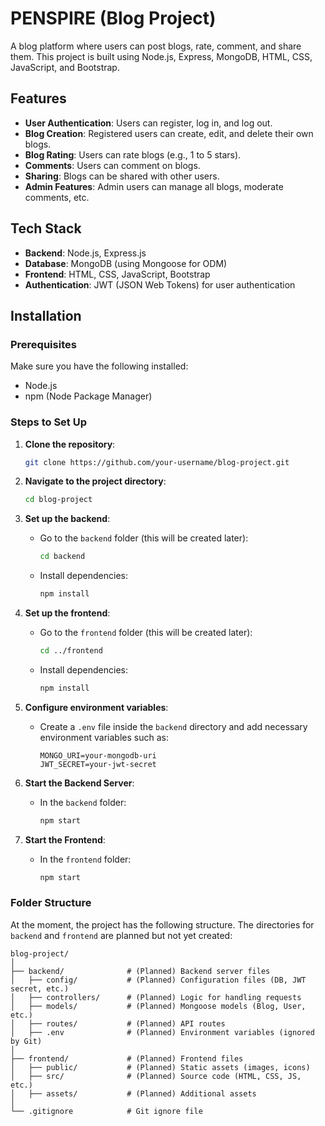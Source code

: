 # PENSPIRE (Blog Project)

A blog platform where users can post blogs, rate, comment, and share them. This project is built using Node.js, Express, MongoDB, HTML, CSS, JavaScript, and Bootstrap.

## Features

- **User Authentication**: Users can register, log in, and log out.
- **Blog Creation**: Registered users can create, edit, and delete their own blogs.
- **Blog Rating**: Users can rate blogs (e.g., 1 to 5 stars).
- **Comments**: Users can comment on blogs.
- **Sharing**: Blogs can be shared with other users.
- **Admin Features**: Admin users can manage all blogs, moderate comments, etc.

## Tech Stack

- **Backend**: Node.js, Express.js
- **Database**: MongoDB (using Mongoose for ODM)
- **Frontend**: HTML, CSS, JavaScript, Bootstrap
- **Authentication**: JWT (JSON Web Tokens) for user authentication

## Installation

### Prerequisites

Make sure you have the following installed:
- Node.js
- npm (Node Package Manager)

### Steps to Set Up

1. **Clone the repository**:
    ```bash
    git clone https://github.com/your-username/blog-project.git
    ```

2. **Navigate to the project directory**:
    ```bash
    cd blog-project
    ```

3. **Set up the backend**:
    - Go to the `backend` folder (this will be created later):
      ```bash
      cd backend
      ```
    - Install dependencies:
      ```bash
      npm install
      ```

4. **Set up the frontend**:
    - Go to the `frontend` folder (this will be created later):
      ```bash
      cd ../frontend
      ```
    - Install dependencies:
      ```bash
      npm install
      ```

5. **Configure environment variables**:
    - Create a `.env` file inside the `backend` directory and add necessary environment variables such as:
      ```
      MONGO_URI=your-mongodb-uri
      JWT_SECRET=your-jwt-secret
      ```

6. **Start the Backend Server**:
    - In the `backend` folder:
      ```bash
      npm start
      ```

7. **Start the Frontend**:
    - In the `frontend` folder:
      ```bash
      npm start
      ```

### Folder Structure

At the moment, the project has the following structure. The directories for `backend` and `frontend` are planned but not yet created:

```plaintext
blog-project/
│
├── backend/              # (Planned) Backend server files
│   ├── config/           # (Planned) Configuration files (DB, JWT secret, etc.)
│   ├── controllers/      # (Planned) Logic for handling requests
│   ├── models/           # (Planned) Mongoose models (Blog, User, etc.)
│   ├── routes/           # (Planned) API routes
│   ├── .env              # (Planned) Environment variables (ignored by Git)
│
├── frontend/             # (Planned) Frontend files
│   ├── public/           # (Planned) Static assets (images, icons)
│   ├── src/              # (Planned) Source code (HTML, CSS, JS, etc.)
│   ├── assets/           # (Planned) Additional assets
│
└── .gitignore            # Git ignore file
